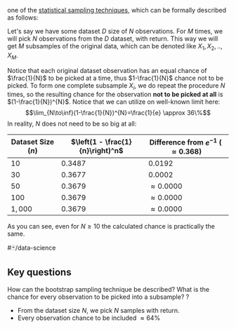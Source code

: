 one of the [statistical sampling techniques](statistical%20sampling%20techniques.md), which can be formally described as follows:

Let's say we have some dataset $D$ size of $N$ observations. For $M$ times, we will pick $N$ observations from the $D$ dataset, with return. This way we will get $M$ subsamples of the original data, which can be denoted like $X_{1},X_{2},..,X_{M}$.

Notice that each original dataset observation has an equal chance of $\frac{1}{N}$ to be picked at a time, thus $1-\frac{1}{N}$ chance not to be picked. To form one complete subsample $X_{i}$, we do repeat the procedure $N$ times, so the resulting chance for the observation **not to be picked at all** is $(1-\frac{1}{N})^{N}$.
Notice that we can utilize on well-known limit here:
$$\lim_{N\to\inf}(1-\frac{1}{N})^{N}=\frac{1}{e} \approx 36\%$$
In reality, $N$ does not need to be so big at all:

| Dataset Size ($n$)   | $\left(1 - \frac{1}{n}\right)^n$ | Difference from $e^{-1}$ ($\approx 0.368$) |
|-----------------------|----------------------------------|-------------------------------------------|
| $10$                 | $0.3487$                        | $0.0192$                                  |
| $30$                 | $0.3677$                        | $0.0002$                                  |
| $50$                 | $0.3679$                        | $\approx 0.0000$                          |
| $100$                | $0.3679$                        | $\approx 0.0000$                          |
| $1,000$              | $0.3679$                        | $\approx 0.0000$                          |
As you can see, even for $N\geq 10$ the calculated chance is practically the same.

#🃏/data-science 
## Key questions

How can the bootstrap sampling technique be described? What is the chance for every observation to be picked into a subsample?
?
- From the dataset size $N$, we pick $N$ samples with return.
- Every observation chance to be included $\approx 64\%$
<!--SR:!2025-02-14,55,310-->